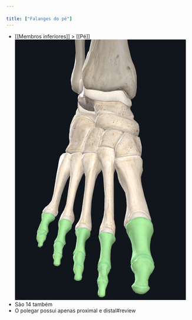 ```yaml
---

title: ["Falanges do pé"]
---
```

+ [[Membros inferiores]] > [[Pé]] 
![Pasted image 20210416164110.png](Pasted%20image%2020210416164110.png)
+ São 14 também
+ O polegar possui apenas proximal e distal#review 
